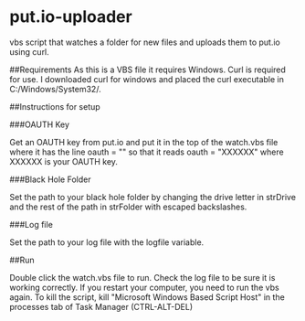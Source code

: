 # put.io-uploader
vbs script that watches a folder for new files and uploads them to put.io using curl.

##Requirements
As this is a VBS file it requires Windows. Curl is required for use. I downloaded curl for windows and placed the curl executable in C:/Windows/System32/.

##Instructions for setup

###OAUTH Key

Get an OAUTH key from put.io and put it in the top of the watch.vbs file where it has the line oauth = "" so that it reads oauth = "XXXXXX" where XXXXXX is your OAUTH key.

###Black Hole Folder

Set the path to your black hole folder by changing the drive letter in strDrive and the rest of the path in strFolder with escaped backslashes.

###Log file

Set the path to your log file with the logfile variable. 

##Run

Double click the watch.vbs file to run. Check the log file to be sure it is working correctly. If you restart your computer, you need to run the vbs again. To kill the script, kill "Microsoft Windows Based Script Host" in the processes tab of Task Manager (CTRL-ALT-DEL)
